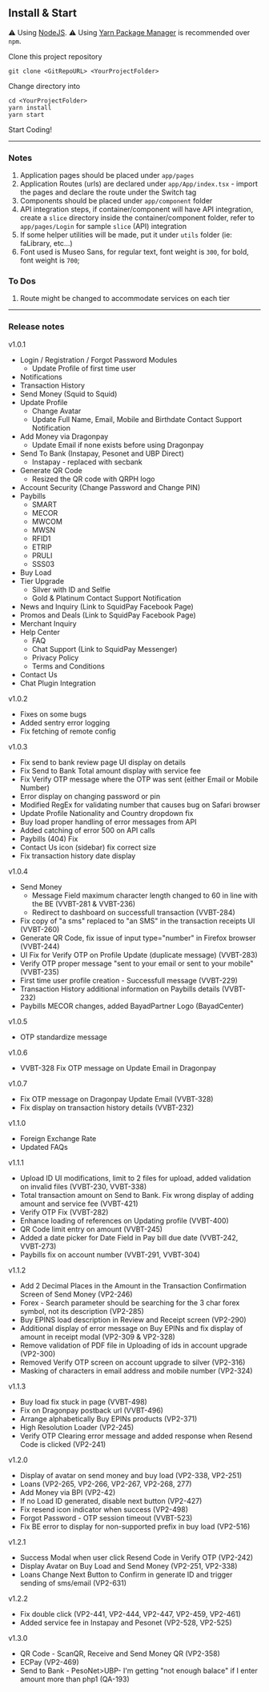 ## Install & Start

⚠️ Using [NodeJS](https://nodejs.org/en/).
⚠️ Using [Yarn Package Manager](https://yarnpkg.com) is recommended over `npm`.

Clone this project repository

```shell
git clone <GitRepoURL> <YourProjectFolder>
```

Change directory into <YourProjectFolder>

```shell
cd <YourProjectFolder>
yarn install
yarn start
```

Start Coding!

---

### Notes

1. Application pages should be placed under `app/pages`
2. Application Routes (urls) are declared under `app/App/index.tsx` - import the pages and declare the route under the Switch tag
3. Components should be placed under `app/component` folder
4. API integration steps, if container/component will have API integration, create a `slice` directory inside the container/component folder, refer to `app/pages/Login` for sample `slice` (API) integration
5. If some helper utilities will be made, put it under `utils` folder (ie: faLibrary, etc...)
6. Font used is Museo Sans, for regular text, font weight is `300`, for bold, font weight is `700`;

### To Dos

1. Route might be changed to accommodate services on each tier

---

### Release notes

v1.0.1

- Login / Registration / Forgot Password Modules
  - Update Profile of first time user
- Notifications
- Transaction History
- Send Money (Squid to Squid)
- Update Profile
  - Change Avatar
  - Update Full Name, Email, Mobile and Birthdate Contact Support Notification
- Add Money via Dragonpay
  - Update Email if none exists before using Dragonpay
- Send To Bank (Instapay, Pesonet and UBP Direct)
  - Instapay - replaced with secbank
- Generate QR Code
  - Resized the QR code with QRPH logo
- Account Security (Change Password and Change PIN)
- Paybills
  - SMART
  - MECOR
  - MWCOM
  - MWSN
  - RFID1
  - ETRIP
  - PRULI
  - SSS03
- Buy Load
- Tier Upgrade
  - Silver with ID and Selfie
  - Gold & Platinum Contact Support Notification
- News and Inquiry (Link to SquidPay Facebook Page)
- Promos and Deals (Link to SquidPay Facebook Page)
- Merchant Inquiry
- Help Center
  - FAQ
  - Chat Support (Link to SquidPay Messenger)
  - Privacy Policy
  - Terms and Conditions
- Contact Us
- Chat Plugin Integration

v1.0.2

- Fixes on some bugs
- Added sentry error logging
- Fix fetching of remote config

v1.0.3

- Fix send to bank review page UI display on details
- Fix Send to Bank Total amount display with service fee
- Fix Verify OTP message where the OTP was sent (either Email or Mobile Number)
- Error display on changing password or pin
- Modified RegEx for validating number that causes bug on Safari browser
- Update Profile Nationality and Country dropdown fix
- Buy load proper handling of error messages from API
- Added catching of error 500 on API calls
- Paybills (404) Fix
- Contact Us icon (sidebar) fix correct size
- Fix transaction history date display

v1.0.4

- Send Money
  - Message Field maximum character length changed to 60 in line with the BE (VVBT-281 & VVBT-236)
  - Redirect to dashboard on successfull transaction (VVBT-284)
- Fix copy of "a sms" replaced to "an SMS" in the transaction receipts UI (VVBT-260)
- Generate QR Code, fix issue of input type="number" in Firefox browser (VVBT-244)
- UI Fix for Verify OTP on Profile Update (duplicate message) (VVBT-283)
- Verify OTP proper message "sent to your email or sent to your mobile" (VVBT-235)
- First time user profile creation - Successfull message (VVBT-229)
- Transaction History additional information on Paybills details (VVBT-232)
- Paybills MECOR changes, added BayadPartner Logo (BayadCenter)

v1.0.5

- OTP standardize message

v1.0.6

- VVBT-328 Fix OTP message on Update Email in Dragonpay

v1.0.7

- Fix OTP message on Dragonpay Update Email (VVBT-328)
- Fix display on transaction history details (VVBT-232)

v1.1.0

- Foreign Exchange Rate
- Updated FAQs

v1.1.1

- Upload ID UI modifications, limit to 2 files for upload, added validation on invalid files (VVBT-230, VVBT-338)
- Total transaction amount on Send to Bank. Fix wrong display of adding amount and service fee (VVBT-421)
- Verify OTP Fix (VVBT-282)
- Enhance loading of references on Updating profile (VVBT-400)
- QR Code limit entry on amount (VVBT-245)
- Added a date picker for Date Field in Pay bill due date (VVBT-242, VVBT-273)
- Paybills fix on account number (VVBT-291, VVBT-304)

v1.1.2

- Add 2 Decimal Places in the Amount in the Transaction Confirmation Screen of Send Money (VP2-246)
- Forex - Search parameter should be searching for the 3 char forex symbol, not its description (VP2-285)
- Buy EPINS load description in Review and Receipt screen (VP2-290)
- Additional display of error message on Buy EPINs and fix display of amount in receipt modal (VP2-309 & VP2-328)
- Remove validation of PDF file in Uploading of ids in account upgrade (VP2-300)
- Removed Verify OTP screen on account upgrade to silver (VP2-316)
- Masking of characters in email address and mobile number (VP2-324)

v1.1.3

- Buy load fix stuck in page (VVBT-498)
- Fix on Dragonpay postback url (VVBT-496)
- Arrange alphabetically Buy EPINs products (VP2-371)
- High Resolution Loader (VP2-245)
- Verify OTP Clearing error message and added response when Resend Code is clicked (VP2-241)

v1.2.0

- Display of avatar on send money and buy load (VP2-338, VP2-251)
- Loans (VP2-265, VP2-266, VP2-267, VP2-268, 277)
- Add Money via BPI (VP2-42)
- If no Load ID generated, disable next button (VP2-427)
- Fix resend icon indicator when success (VP2-498)
- Forgot Password - OTP session timeout (VVBT-523)
- Fix BE error to display for non-supported prefix in buy load (VP2-516)

v1.2.1

- Success Modal when user click Resend Code in Verify OTP (VP2-242)
- Display Avatar on Buy Load and Send Money (VP2-251, VP2-338)
- Loans Change Next Button to Confirm in generate ID and trigger sending of sms/email (VP2-631)

v1.2.2

- Fix double click (VP2-441, VP2-444, VP2-447, VP2-459, VP2-461)
- Added service fee in Instapay and Pesonet (VP2-528, VP2-525)

v1.3.0

- QR Code - ScanQR, Receive and Send Money QR (VP2-358)
- ECPay (VP2-469)
- Send to Bank - PesoNet>UBP- I'm getting "not enough balace" if I enter amount more than php1 (QA-193)
